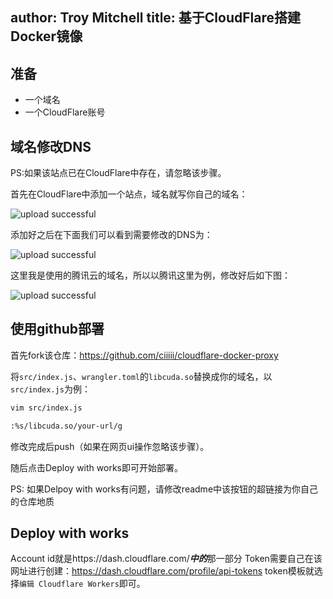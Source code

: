 author: Troy Mitchell
title: 基于CloudFlare搭建Docker镜像
---
## 准备
- 一个域名
- 一个CloudFlare账号

## 域名修改DNS

PS:如果该站点已在CloudFlare中存在，请忽略该步骤。

首先在CloudFlare中添加一个站点，域名就写你自己的域名：

![upload successful](/images/pasted-0.png)

添加好之后在下面我们可以看到需要修改的DNS为：

![upload successful](/images/pasted-1.png)

这里我是使用的腾讯云的域名，所以以腾讯这里为例，修改好后如下图：

![upload successful](/images/pasted-2.png)

## 使用github部署

首先fork该仓库：https://github.com/ciiiii/cloudflare-docker-proxy

将`src/index.js`、`wrangler.toml`的`libcuda.so`替换成你的域名，以`src/index.js`为例：
```bash
vim src/index.js

:%s/libcuda.so/your-url/g

```
修改完成后push（如果在网页ui操作忽略该步骤）。

随后点击Deploy with works即可开始部署。

PS:
如果Delpoy with works有问题，请修改readme中该按钮的超链接为你自己的仓库地质

## Deploy with works

Account id就是https://dash.cloudflare.com/***中的***那一部分
Token需要自己在该网址进行创建：https://dash.cloudflare.com/profile/api-tokens
token模板就选择`编辑 Cloudflare Workers`即可。



